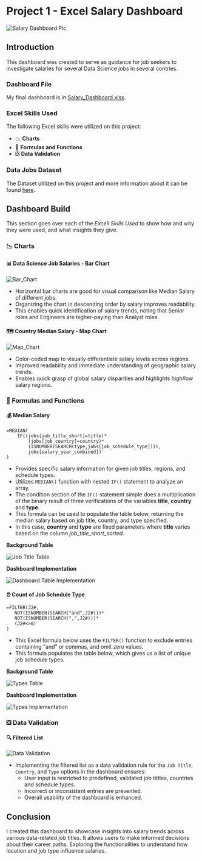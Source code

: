 # Project 1 - Excel Salary Dashboard

 ![Salary Dashboard Pic](../Resources/Images/Salary_Dashboard.png)

## Introduction

 This dashboard was created to serve as guidance for job seekers to investigate salaries for several Data Science jobs in several contries.  

### Dashboard File
 My final dashboard is in [Salary_Dashboard.xlsx](Salary_Dashboard.xlsx).

### Excel Skills Used

 The following Excel skills were utilized on this project:

 - 📉 **Charts**
 - 🧮 **Formulas and Functions**
 - ❎ **Data Validation**

### Data Jobs Dataset
 The Dataset utilized on this project and more information about it can be found [here](../Resources/Dataset/data_jobs_salary_all.xlsx).

## Dashboard Build

 This section goes over each of the *Excell Skills Used* to show how and why they were used, and what insights they give.

### 📉 Charts

#### 📊 Data Science Job Salaries - Bar Chart

 ![Bar_Chart](../Resources/Images/Salary_Dashboard_Bar_Chart.png)

 - Horizontal bar charts are good for visual comparison like Median Salary of different jobs.
 - Organizing the chart in descending order by salary improves readability.
 - This enables quick identification of salary trends, noting that Senior roles and Engineers are higher-paying than Analyst roles.

#### 🗺️ Country Median Salary - Map Chart

 ![Map_Chart](../Resources/Images/Salary_Dashboard_MapChart.png)
 
 - Color-coded map to visually differentiate salary levels across regions.
 - Improved readability and immediate understanding of geographic salary trends.
 - Enables quick grasp of global salary disparities and highlights high/low salary regions.

### 🧮 Formulas and Functions

#### 💰 Median Salary
```
=MEDIAN(
    IF((jobs[job_title_short]=title)*
        (jobs[job_country]=country)*
        (ISNUMBER(SEARCH(type,jobs[job_schedule_type]))),
        jobs[salary_year_combined])
)
```

 - Provides specific salary information for given job titles, regions, and schedule types.
 - Utilizes `MEDIAN()` function with nested `IF()` statement to analyze an array.
 - The condition section of the `IF()` statement simple does a multiplication of the binary result of three verifications of the variables **title**, **country** and **type**.
 - This formula can be used to populate the table below, returning the median salary based on job title, country, and type specified.
 - In this case, **country** and **type** are fixed parameters where **title** varies based on the column *job_title_short_sorted*.

 **Background Table**

 ![Job Title Table](../Resources/Images/Salary_Dashboard_Job_Title_Table.png)

 **Dashboard Implementation**

 ![Dashboard Table Implementation](../Resources/Images/Salary_Dashboard_Dashboard_Implementation.png)

#### ⏰ Count of Job Schedule Type

 ```
 =FILTER(J2#,
    NOT(ISNUMBER(SEARCH("and",J2#)))*
    NOT(ISNUMBER(SEARCH(",",J2#)))*
    (J2#<>0)
)
 ```

 - This Excel formula below uses the `FILTER()` function to exclude entries containing "and" or commas, and omit zero values.
 - This formula populates the table below, which gives us a list of unique job schedule types.
 
 **Background Table**

 ![Types Table](../Resources/Images/Salary_Dashboard_Types.png)
 
 **Dashboard Implementation**

 ![Types Implementation](../Resources/Images/Salary_Dashboard_Type_Implementation.png)

### ❎ Data Validation

#### 🔍 Filtered List  

 ![Data Validation](../Resources/Images/Salary_Dashboard_Data_Validation.gif)

 - Implementing the filtered list as a data validation rule for the `Job Title`, `Country`, and `Type` options in the dashboard ensures:
     - User input is restricted to predefined, validated job tittles, countries and schedule types.
     - Incorrect or inconsistent entries are prevented.
     - Overall usability of the dashboard is enhanced.

## Conclusion

 I created this dashboard to showcase insights into salary trends across various data-related job titles. It allows users to make informed decisions about their career paths. Exploring the functionalities to understand how location and job type influence salaries.